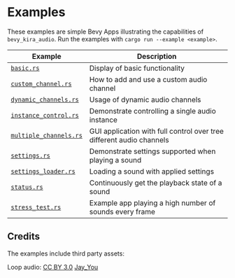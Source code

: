 # Examples

These examples are simple Bevy Apps illustrating the capabilities of `bevy_kira_audio`. Run the examples with `cargo run --example <example>`.

| Example                                                  | Description                                                          |
|----------------------------------------------------------|----------------------------------------------------------------------|
| [`basic.rs`](/examples/basic.rs)                         | Display of basic functionality                                       |
| [`custom_channel.rs`](/examples/custom_channel.rs)       | How to add and use a custom audio channel                            |
| [`dynamic_channels.rs`](/examples/dynamic_channels.rs)   | Usage of dynamic audio channels                                      |
| [`instance_control.rs`](/examples/instance_control.rs)   | Demonstrate controlling a single audio instance                      |
| [`multiple_channels.rs`](/examples/multiple_channels.rs) | GUI application with full control over tree different audio channels |
| [`settings.rs`](/examples/settings.rs)                   | Demonstrate settings supported when playing a sound                  |
| [`settings_loader.rs`](/examples/settings_loader.rs)     | Loading a sound with applied settings                                |
| [`status.rs`](/examples/status.rs)                       | Continuously get the playback state of a sound                       |
| [`stress_test.rs`](/examples/stress_test.rs)             | Example app playing a high number of sounds every frame              |

## Credits
The examples include third party assets:

Loop audio: [CC BY 3.0](https://creativecommons.org/licenses/by/3.0/) [Jay_You](https://freesound.org/people/Jay_You/sounds/460432/)
